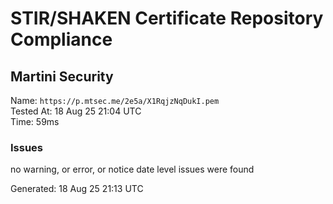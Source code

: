 # STIR/SHAKEN Certificate Repository Compliance

## Martini Security

Name: `https://p.mtsec.me/2e5a/X1RqjzNqDukI.pem`\
Tested At: 18 Aug 25 21:04 UTC\
Time: 59ms

### Issues

no warning, or error, or notice date level issues were found

Generated: 18 Aug 25 21:13 UTC